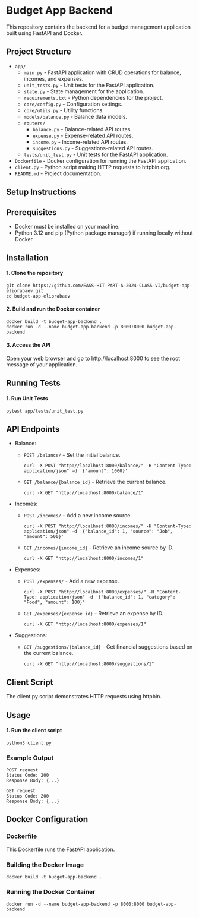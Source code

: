 # Budget App Backend
This repository contains the backend for a budget management application built using FastAPI and Docker.

## Project Structure
* `app/`
    * `main.py` - FastAPI application with CRUD operations for balance, incomes, and expenses.
    * `unit_tests.py` - Unit tests for the FastAPI application.
    * `state.py` - State management for the application.
    * `requirements.txt` - Python dependencies for the project.
    * `core/config.py` -  Configuration settings.
    * `core/utils.py` - Utility functions.
    * `models/balance.py` - Balance data models.
    * `routers/`
        * `balance.py` - Balance-related API routes.
        * `expense.py` - Expense-related API routes.
        * `income.py` - Income-related API routes.
        * `suggestions.py` - Suggestions-related API routes.
    * `tests/unit_test.py` - Unit tests for the FastAPI application.
* `Dockerfile` - Docker configuration for running the FastAPI application.
* `client.py` - Python script making HTTP requests to httpbin.org.
* `README.md` - Project documentation.

## Setup Instructions
## Prerequisites
* Docker must be installed on your machine.
* Python 3.12 and pip (Python package manager) if running locally without Docker.

## Installation
#### 1. Clone the repository
```
git clone https://github.com/EASS-HIT-PART-A-2024-CLASS-VI/budget-app-eliorabaev.git 
cd budget-app-eliorabaev
```
#### 2. Build and run the Docker container
```
docker build -t budget-app-backend .
docker run -d --name budget-app-backend -p 8000:8000 budget-app-backend
```
#### 3. Access the API
Open your web browser and go to http://localhost:8000 to see the root message of your application.

## Running Tests
#### 1. Run Unit Tests
```
pytest app/tests/unit_test.py
```
## API Endpoints
* Balance:
    * `POST /balance/` - Set the initial balance.
        ```
        curl -X POST "http://localhost:8000/balance/" -H "Content-Type: application/json" -d '{"amount": 1000}'
        ```
    * `GET /balance/{balance_id}` - Retrieve the current balance.
        ```
        curl -X GET "http://localhost:8000/balance/1"
        ```
* Incomes:
    * `POST /incomes/` - Add a new income source.
        ```
        curl -X POST "http://localhost:8000/incomes/" -H "Content-Type: application/json" -d '{"balance_id": 1, "source": "Job", "amount": 500}'
        ```
    * `GET /incomes/{income_id}` - Retrieve an income source by ID.
        ```
        curl -X GET "http://localhost:8000/incomes/1"
        ```
* Expenses:
    * `POST /expenses/` - Add a new expense.
        ```
        curl -X POST "http://localhost:8000/expenses/" -H "Content-Type: application/json" -d '{"balance_id": 1, "category": "Food", "amount": 100}'
        ```
    * `GET /expenses/{expense_id}` - Retrieve an expense by ID.
        ```
        curl -X GET "http://localhost:8000/expenses/1"
        ```

* Suggestions:
    * `GET /suggestions/{balance_id}` - Get financial suggestions based on the current balance.
        ```
        curl -X GET "http://localhost:8000/suggestions/1"
        ```

## Client Script
The client.py script demonstrates HTTP requests using httpbin.

## Usage
#### 1. Run the client script
```
python3 client.py
```
### Example Output
```
POST request
Status Code: 200
Response Body: {...}

GET request
Status Code: 200
Response Body: {...}
```
## Docker Configuration
### Dockerfile
This Dockerfile runs the FastAPI application.

### Building the Docker Image
```
docker build -t budget-app-backend .
```
### Running the Docker Container
```
docker run -d --name budget-app-backend -p 8000:8000 budget-app-backend
```
